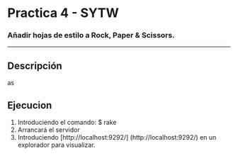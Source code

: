 # Practica 4 - SYTW

### Añadir hojas de estilo a Rock, Paper & Scissors.

---

## Descripción

   as

## Ejecucion

 1. Introduciendo el comando:
      $ rake
 2. Arrancará el servidor
 3. Introduciendo [http://localhost:9292/] (http://localhost:9292/) en un explorador para visualizar.